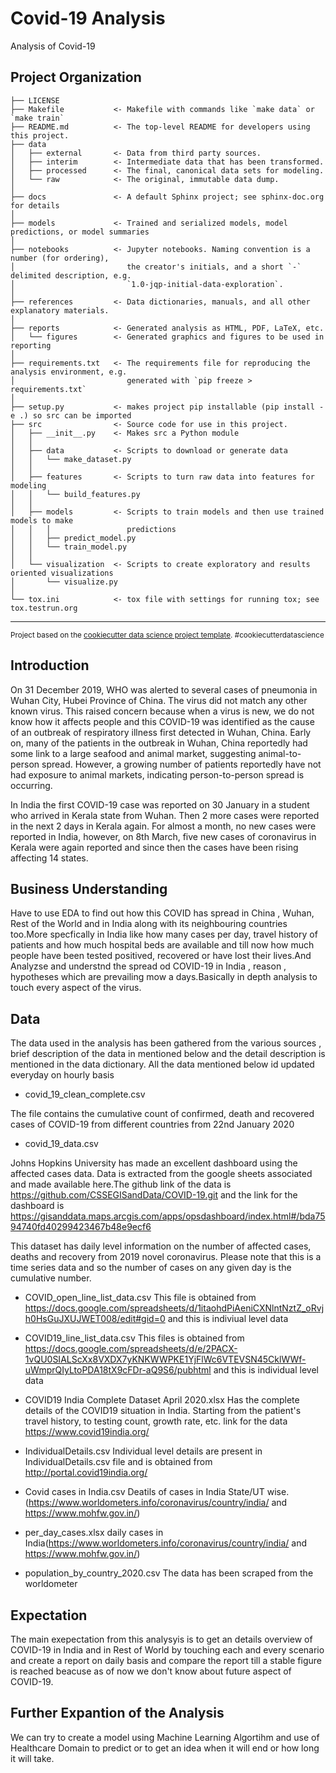 Covid-19 Analysis
==============================

Analysis of Covid-19

Project Organization
------------

    ├── LICENSE
    ├── Makefile           <- Makefile with commands like `make data` or `make train`
    ├── README.md          <- The top-level README for developers using this project.
    ├── data
    │   ├── external       <- Data from third party sources.
    │   ├── interim        <- Intermediate data that has been transformed.
    │   ├── processed      <- The final, canonical data sets for modeling.
    │   └── raw            <- The original, immutable data dump.
    │
    ├── docs               <- A default Sphinx project; see sphinx-doc.org for details
    │
    ├── models             <- Trained and serialized models, model predictions, or model summaries
    │
    ├── notebooks          <- Jupyter notebooks. Naming convention is a number (for ordering),
    │                         the creator's initials, and a short `-` delimited description, e.g.
    │                         `1.0-jqp-initial-data-exploration`.
    │
    ├── references         <- Data dictionaries, manuals, and all other explanatory materials.
    │
    ├── reports            <- Generated analysis as HTML, PDF, LaTeX, etc.
    │   └── figures        <- Generated graphics and figures to be used in reporting
    │
    ├── requirements.txt   <- The requirements file for reproducing the analysis environment, e.g.
    │                         generated with `pip freeze > requirements.txt`
    │
    ├── setup.py           <- makes project pip installable (pip install -e .) so src can be imported
    ├── src                <- Source code for use in this project.
    │   ├── __init__.py    <- Makes src a Python module
    │   │
    │   ├── data           <- Scripts to download or generate data
    │   │   └── make_dataset.py
    │   │
    │   ├── features       <- Scripts to turn raw data into features for modeling
    │   │   └── build_features.py
    │   │
    │   ├── models         <- Scripts to train models and then use trained models to make
    │   │   │                 predictions
    │   │   ├── predict_model.py
    │   │   └── train_model.py
    │   │
    │   └── visualization  <- Scripts to create exploratory and results oriented visualizations
    │       └── visualize.py
    │
    └── tox.ini            <- tox file with settings for running tox; see tox.testrun.org


--------

<p><small>Project based on the <a target="_blank" href="https://drivendata.github.io/cookiecutter-data-science/">cookiecutter data science project template</a>. #cookiecutterdatascience</small></p>

Introduction
------------

On 31 December 2019, WHO was alerted to several cases of pneumonia in Wuhan City, Hubei Province of China. The virus did not match any other known virus. This raised concern because when a virus is new, we do not know how it affects people and this COVID-19 was identified as the cause of an outbreak of respiratory illness first detected in Wuhan, China. Early on, many of the patients in the outbreak in Wuhan, China reportedly had some link to a large seafood and animal market, suggesting animal-to-person spread. However, a growing number of patients reportedly have not had exposure to animal markets, indicating person-to-person spread is occurring.

In India the first COVID-19 case was reported on 30 January in a student who arrived in Kerala state from Wuhan. Then 2 more cases were reported in the next 2 days in Kerala again. For almost a month, no new cases were reported in India, however, on 8th March, five new cases of coronavirus in Kerala were again reported and since then the cases have been rising affecting 14 states. 

Business Understanding
----------------------
Have to use EDA to find out how this COVID has spread in China , Wuhan, Rest of the World and in India along with its neighbouring countries too.More specfically in India 
like how many cases per day, travel history of patients and how much hospital beds are available and till now how much people have been tested positived, recovered or have lost their lives.And Analyzse and understnd the spread od COVID-19 in India , reason , hypotheses which are prevailing mow a days.Basically in depth analysis to touch every aspect of the virus.

Data
----
The data used in the analysis has been gathered from the various sources , brief description of the data in mentioned below and the detail description is mentioned in the data dictionary. All the data mentioned below id updated everyday on hourly basis

- covid_19_clean_complete.csv 

The file contains the cumulative count of confirmed, death and recovered cases of COVID-19 from different countries from 22nd January 2020

- covid_19_data.csv

Johns Hopkins University has made an excellent dashboard using the affected cases data. Data is extracted from the google sheets associated and made available here.The github link of the data is https://github.com/CSSEGISandData/COVID-19.git and the link for the dashboard is https://gisanddata.maps.arcgis.com/apps/opsdashboard/index.html#/bda7594740fd40299423467b48e9ecf6

This dataset has daily level information on the number of affected cases, deaths and recovery from 2019 novel coronavirus. Please note that this is a time series data and so the number of cases on any given day is the cumulative number.

- COVID_open_line_list_data.csv
This file is obtained from https://docs.google.com/spreadsheets/d/1itaohdPiAeniCXNlntNztZ_oRvjh0HsGuJXUJWET008/edit#gid=0 and this is indiviual level data

- COVID19_line_list_data.csv
This files is obtained from https://docs.google.com/spreadsheets/d/e/2PACX-1vQU0SIALScXx8VXDX7yKNKWWPKE1YjFlWc6VTEVSN45CklWWf-uWmprQIyLtoPDA18tX9cFDr-aQ9S6/pubhtml and this is individual level data

- COVID19 India Complete Dataset April 2020.xlsx
Has the complete details of the COVID19 situation in India. Starting from the patient's travel history, to testing count, growth rate, etc. link for the data 
https://www.covid19india.org/

- IndividualDetails.csv
Individual level details are present in IndividualDetails.csv file and is obtained from http://portal.covid19india.org/

- Covid cases in India.csv
Deatils of cases in India State/UT wise.(https://www.worldometers.info/coronavirus/country/india/ and https://www.mohfw.gov.in/)

- per_day_cases.xlsx
daily cases in India(https://www.worldometers.info/coronavirus/country/india/ and https://www.mohfw.gov.in/)

- population_by_country_2020.csv
The data has been scraped from the worldometer


Expectation
-----------
The main exepectation from this analysyis is to get an details overview of COVID-19 in India and in Rest of World by touching each and every scenario and create a report on daily basis and compare the report till a stable figure is reached beacuse as of now we don't know about future aspect of COVID-19.

Further Expantion of the Analysis
---------------------------------
We can try to create a model using Machine Learning Algortihm and use of Healthcare Domain to predict or to get an idea when it will end or how long it will take.

